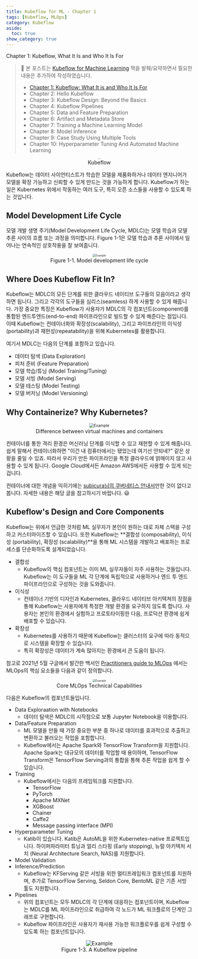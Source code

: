 ```yaml
---
title: Kubeflow for ML - Chapter 1
tags: [Kubeflow, MLOps]
category: Kubeflow
aside:
  toc: true
show_category: true
---
```


Chapter 1: Kubeflow, What It Is and Who It Is For

<!--more-->


>   👀 본 포스트는 [Kubeflow for Machine Learning](https://oreilly.com/library/view/kubeflow-for-machine/9781492050117/) 책을 발췌/요약하면서 필요한 내용은 추가하여 작성하였습니다.
>
>   -   [Chapter 1: Kubeflow: What It is and Who It Is For](/kubeflow/2022/05/08/kubeflow-chapter1.html)
>   -   Chapter 2: Hello Kubeflow
>   -   Chapter 3: Kubeflow Design: Beyond the Basics
>   -   Chapter 4: Kubeflow Pipelines
>   -   Chapter 5: Data and Feature Preparation
>   -   Chapter 6: Artifact and Metadata Store
>   -   Chapter 7: Training a Machine Learning Model
>   -   Chapter 8: Model Inference
>   -   Chapter 9: Case Study Using Multiple Tools
>   -   Chapter 10: Hyperparameter Tuning And Automated Machine Learning

<center>
  <figure>
    <img src="/assets/images/2022-05-08-kubeflow-chapter1/kubeflow.png" alt="Example" style="zoom:10%;" loading="lazy" />
    <figcaption style="text-align: center;">Kubeflow</figcaption>
  </figure>
</center>

Kubeflow는 데이터 사이언티스트가 학습한 모델을 제품화하거나 데이터 엔지니어가 모델을 확장 가능하고 신뢰할 수 있게 만드는 것을 가능하게 합니다. Kubeflow가 하는 일은 Kubernetes 위에서 작동하는 여러 도구, 특히 오픈 소스들을 사용할 수 있도록 하는 것입니다.

## Model Development Life Cycle

모델 개발 생명 주기(Model Development Life Cycle, MDLC)는 모델 학습과 모델 추론 사이의 흐름 또는 과정을 의미합니다. Figure 1-1은 모델 학습과 추론 사이에서 일어나는 연속적인 상호작용을 잘 보여줍니다.

<center>
  <figure>
    <img src="/assets/images/2022-05-08-kubeflow-chapter1/figure1-1.png" alt="Example" style="zoom:50%;" loading="lazy" />
    <figcaption style="text-align: center;">Figure 1-1. Model development life cycle</figcaption>
  </figure>
</center>



## Where Does Kubeflow Fit In?

Kubeflow는 MDLC의 모든 단계를 위한 클라우드 네이티브 도구들의 모음이라고 생각하면 됩니다. 그리고 각각의 도구들을 심리스(seamless) 하게 사용할 수 있게 해줍니다. 가장 중요한 특징은 Kubeflow가 사용자가 MDLC의 각 컴포넌트(component)를 통합된 엔드투엔드(end-to-end) 파이프라인으로 빌드할 수 있게 해준다는 점입니다. 이때 Kubeflow는 컨테이너화와 확장성(scalability), 그리고 파이프라인의 이식성(portability)과 재현성(repeatability)을 위해 Kubernetes를 활용합니다.

여기서 MDLC는 다음의 단계를 포함하고 있습니다.

-   데이터 탐색 (Data Exploration)
-   피처 준비 (Feature Preparation)
-   모델 학습/튜닝 (Model Training/Tuning)
-   모델 서빙 (Model Serving)
-   모델 테스팅 (Model Testing)
-   모델 버저닝 (Model Versioning)

## Why Containerize? Why Kubernetes?

<center>
  <figure>
    <img src="/assets/images/2022-05-08-kubeflow-chapter1/containerization.jpeg" alt="Example" style="zoom:75%;" loading="lazy" />
    <figcaption style="text-align: center;">Difference between virtual machines and containers</figcaption>
  </figure>
</center>


컨테이너를 통한 격리 환경은 머신러닝 단계를 이식할 수 있고 재현할 수 있게 해줍니다. 쉽게 말해서 컨테이너화하면 "이건 내 컴퓨터에서는 됐었는데 여기선 안되네?" 같은 상황을 줄일 수 있죠. 따라서 우리가 만든 파이프라인을 특정 클라우드에 얽매이지 않고 사용할 수 있게 됩니다. Google Cloud에서든 Amazon AWS에서든 사용할 수 있게 되는 겁니다.

컨테이너에 대한 개념을 익히기에는 [subicura님의 쿠버네티스 안내서](https://subicura.com/2017/01/19/docker-guide-for-beginners-1.html)만한 것이 없다고 봅니다. 자세한 내용은 해당 글을 참고하시기 바랍니다. :smiley:

## Kubeflow's Design and Core Components

Kubeflow는 위에서 언급한 것처럼 ML 실무자가 본인이 원하는 대로 자체 스택을 구성하고 커스터마이즈할 수 있습니다. 또한 Kubeflow는 **결합성 (composability), 이식성 (portability), 확장성 (scalability)**을 통해 ML 시스템을 개발하고 배포하는 프로세스를 단순화하도록 설계되었습니다.

-   결합성
    -   Kubeflow의 핵심 컴포넌트는 이미 ML 실무자들이 자주 사용하는 것들입니다. Kubeflow는 이 도구들을 ML 각 단계에 독립적으로 사용하거나 엔드 투 엔드 파이프라인으로 구성하는 것을 도와줍니다.
-   이식성
    -   컨테이너 기반의 디자인과 Kubernetes, 클라우드 네이티브 아키텍쳐의 장점을 통해 Kubeflow는 사용자에게 특정한 개발 환경을 요구하지 않도록 합니다. 사용자는 본인의 환경에서 실험하고 프로토타이핑한 다음, 프로덕션 환경에 쉽게 배포할 수 있습니다.
-   확장성
    -   Kubernetes를 사용하기 때문에 Kubeflow는 클러스터의 요구에 따라 동적으로 시스템을 확장할 수 있습니다.
    -   특히 확장성은 데이터가 계속 많아지는 환경에서 큰 도움이 됩니다.

참고로 2021년 5월 구글에서 발간한 백서인 [Practitioners guide to MLOps](https://services.google.com/fh/files/misc/practitioners_guide_to_mlops_whitepaper.pdf) 에서는 MLOps의 핵심 요소들을 다음과 같이 정의합니다.

<center>
  <figure>
    <img src="/assets/images/2022-05-08-kubeflow-chapter1/mlops_tech_caps.png" alt="Example" style="zoom:50%;" loading="lazy" />
    <figcaption style="text-align: center;">Core MLOps Technical Capabilities</figcaption>
  </figure>
</center>


다음은 Kubeflow의 컴포넌트들입니다.

-   Data Exploraation with Notebooks
    -   데이터 탐색은 MDLC의 시작점으로 보통 Jupyter Notebook을 이용합니다.
-   Data/Feature Preparation
    -   ML 모델을 만들 때 가장 중요한 부분 중 하나로 데이터를 효과적으로 추출하고 변환하고 불러오는 작업을 포함합니다.
    -   Kubeflow에서는 Apache Spark와 TensorFlow Transform을 지원합니다. Apache Spark는 대규모의 데이터를 작업할 때 용이하며, TensorFlow Transform은 TensorFlow Serving과의 통합을 통해 추론 작업을 쉽게 할 수 있습니다.
-   Training
    -   Kubeflow에서는 다음의 프레임워크를 지원합니다.
        -   TensorFlow
        -   PyTorch
        -   Apache MXNet
        -   XGBoost
        -   Chainer
        -   Caffe2
        -   Message passing interface (MPI)
-   Hyperparameter Tuning
    -   Katib이 있습니다. Katib은 AutoML을 위한 Kubernetes-native 프로젝트입니다. 하이퍼파라미터 튜닝과 얼리 스타핑 (Early stopping), 뉴럴 아키텍처 서치 (Neural Architecture Search, NAS)를 지원합니다.
-   Model Validation
-   Inference/Prediction
    -   Kubeflow는 KFServing 같은 서빙을 위한 멀티프레임워크 컴포넌트를 지원하며, 추가로 TensorFlow Serving, Seldon Core, BentoML 같은 기존 서빙 툴도 지원합니다.
-   Pipelines
    -   위의 컴포넌트는 모두 MDLC의 각 단계에 대응하는 컴포넌트이며, Kubeflow는 MDLC를 ML 파이프라인으로 취급하여 각 노드가 ML 워크플로의 단계인 그래프로 구현합니다.
    -   Kubeflow 파이프라인은 사용자가 재사용 가능한 워크플로우를 쉽게 구성할 수 있도록 하는 컴포넌트입니다.

<center>
	<figure>
		<img src="/assets/images/2022-05-08-kubeflow-chapter1/kubeflow_pipeline.png" alt="Example" style="zoom:100%;" loading="lazy" />
		<figcaption style="text-align: center;">Figure 1-3. A Kubeflow pipeline</figcaption>
	</figure>
</center>

